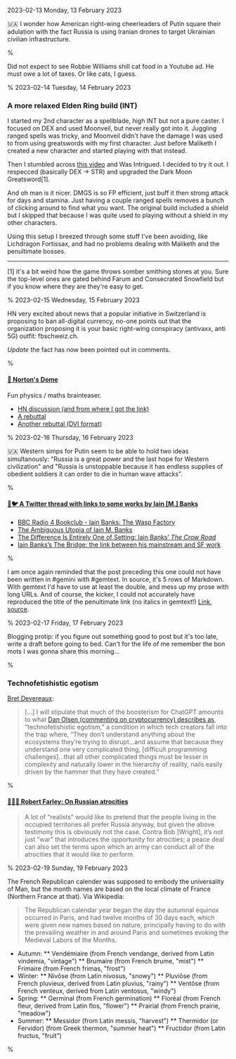 2023-02-13 Monday, 13 February 2023

&#x1F1FA;&#x1F1E6; I wonder how American right-wing cheerleaders of Putin square their adulation with the fact Russia is using Iranian drones to target Ukrainian civilian infrastructure.

%

Did not expect to see Robbie Williams shill cat food in a Youtube ad. He must owe a lot of taxes. Or like cats, I guess.

%
2023-02-14 Tuesday, 14 February 2023

### A more relaxed Elden Ring build (INT)

I started my 2nd character as a spellblade, high INT but not a pure caster. I focused on DEX and used Moonveil, but never really got into it. Juggling ranged spells was tricky, and Moonveil didn't have the damage I was used to from using greatswords with my first character. Just before Maliketh I created a new character and started playing with that instead. 

Then I stumbled across [this video](https://www.youtube.com/watch?v=7OjR4Ot-c6A) and Was Intrigued. I decided to try it out. I respecced (basically DEX -> STR) and upgraded the Dark Moon Greatsword[1]. 

And oh man is it nicer. DMGS is so FP efficient, just buff it then strong attack for days and stamina. Just having a couple ranged spells removes a bunch of clicking around to find what you want. The original build included a shield but I skipped that because I was quite used to playing without a shield in my other characters.

Using this setup I breezed through some stuff I've been avoiding, like Lichdragon Fortissax, and had no problems dealing with Maliketh and the penultimate bosses.

---

[1] it's a bit weird how the game throws somber smithing stones at you. Sure the top-level ones are gated behind Farum and Consecrated Snowfield but if you know where they are they're easy to get. 

%
2023-02-15 Wednesday, 15 February 2023

HN very excited about news that a popular initiative in Switzerland is proposing to ban all-digital currency, no-one points out that the organization proposing it is your basic right-wing conspiracy (antivaxx, anti 5G) outfit: fbschweiz.ch.

*Update* the fact has now been pointed out in comments.

%

#### [🔗 Norton's Dome](https://en.wikipedia.org/wiki/Norton%27s_dome)

Fun physics / maths brainteaser.

* [HN discussion (and from where I got the link)](https://news.ycombinator.com/item?id=34777412)
* [A rebuttal](https://blog.gruffdavies.com/2017/12/24/newtonian-physics-is-deterministic-sorry-norton/)
* [Another rebuttal (DVI format)](http://philsci-archive.pitt.edu/3195/1/NortonDome.pdf)

%
2023-02-16 Thursday, 16 February 2023

&#x1F1FA;&#x1F1E6; Western simps for Putin seem to be able to hold two ideas simultanously: "Russia is a great power and the last hope for Western civilization" and "Russia is unstoppable because it has endless supplies of obedient soldiers it can order to die in human wave attacks". 

%

#### [🔗🐦 A Twitter thread with links to some works by Iain [M.] Banks](https://twitter.com/scotlit/status/1626192316661735424?s=20)

* [BBC Radio 4 Bookclub - Iain Banks: The Wasp Factory](https://www.bbc.co.uk/programmes/b016w0nf)
* [The Ambiguous Utopia of Iain M. Banks](https://www.thenewatlantis.com/publications/the-ambiguous-utopia-of-iain-m-banks)
* [The Difference Is Entirely One of Setting: Iain Banks’ *The Crow Road*](https://www.tor.com/2020/10/16/the-difference-is-entirely-one-of-setting-iain-banks-the-crow-road/)
* [Iain Banks’s The Bridge: the link between his mainstream and SF work](https://www.theguardian.com/books/2014/sep/23/iain-banks-the-bridge-link-mainstream-literature-science-fiction)

%

I am once again reminded that the post preceding this one could not have been written in \#gemini with \#gemtext. In source, it's 5 rows of Markdown. With gemtext I'd have to use at least the double, and mess up my prose with long URLs. And of course, the kicker, I could not accurately have reproduced the title of the penultimate link (no italics in gemtext!)  [Link](https://gerikson.com/m/2023/02/index.html#2023-02-16_thursday_02), [source](https://github.com/gustafe/microblog/blob/main/Content/2023W07.md#-a-twitter-thread-with-links-to-some-works-by-iain-m-banks).

%
2023-02-17 Friday, 17 February 2023

Blogging protip: if you figure out something good to post but it's too late, write a draft before going to bed. Can't for the life of me remember the bon mots I was gonna share this morning... 

%

### Technofetishistic egotism

[Bret Devereaux](https://acoup.blog/2023/02/17/collections-on-chatgpt/): 

> [...] I will stipulate that much of the boosterism for ChatGPT amounts to what [Dan Olsen (commenting on cryptocurrency) describes as](https://youtube.com/watch?v=YQ_xWvX1n9g&feature=shares&t=1408), “technofetishistic egotism,” a condition in which tech creators fall into the trap where, “They don’t understand anything about the ecosystems they’re trying to disrupt…and assume that because they understand one very complicated thing, [difficult programming challenges]…that all other complicated things must be lesser in complexity and naturally lower in the hierarchy of reality, nails easily driven by the hammer that they have created.”

%

#### [🔗&#x1F1FA;&#x1F1E6; Robert Farley: On Russian atrocities](https://www.lawyersgunsmoneyblog.com/2023/02/on-russian-atrocities)

> A lot of “realists” would like to pretend that the people living in the occupied territories all prefer Russia anyway, but given the above testimony this is obviously not the case. Contra Bob [Wright], it’s not just “war” that introduces the opportunity for atrocities; a peace deal can also set the terms upon which an army can conduct all of the atrocities that it would like to perform.

%
2023-02-19 Sunday, 19 February 2023

The French Republican calender was supposed to embody the universality of Man, but the month names are based on the local climate of France (Northern France at that). Via Wikipedia:

> The Republican calendar year began the day the autumnal equinox occurred in Paris, and had twelve months of 30 days each, which were given new names based on nature, principally having to do with the prevailing weather in and around Paris and sometimes evoking the Medieval Labors of the Months.

* Autumn:
** Vendémiaire (from French vendange, derived from Latin vindemia, "vintage")
** Brumaire (from French brume, "mist")
** Frimaire (from French frimas, "frost")
* Winter:
** Nivôse (from Latin nivosus, "snowy")
** Pluviôse (from French pluvieux, derived from Latin pluvius, "rainy")
** Ventôse (from French venteux, derived from Latin ventosus, "windy")
* Spring:
** Germinal (from French germination)
** Floréal (from French fleur, derived from Latin flos, "flower")
** Prairial (from French prairie, "meadow")
* Summer:
** Messidor (from Latin messis, "harvest")
** Thermidor (or Fervidor) (from Greek thermon, "summer heat")
** Fructidor (from Latin fructus, "fruit")

%
